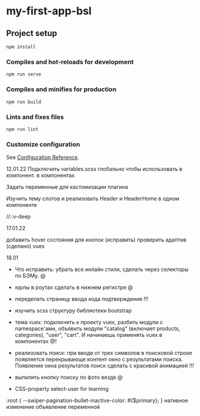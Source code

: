 # my-first-app-bsl

## Project setup
```
npm install
```

### Compiles and hot-reloads for development
```
npm run serve
```

### Compiles and minifies for production
```
npm run build
```

### Lints and fixes files
```
npm run lint
```

### Customize configuration
See [Configuration Reference](https://cli.vuejs.org/config/).


12.01.22
Подключить variables.scss глобально чтобы использовать в компонент.
в компонентах

Задать переменные для кастомизации плагина

Изучить тему слотов и реализовать Header и HeaderHome в одном компоненте

//::v-deep

17.01.22

добавить hover состояния для кнопок (исправить)
проверить адаптив (сделано)
vuex


18.01

- Что исправить: убрать все инлайн стили, сделать через селекторы по БЭМу. @
- юрлы в роутах сделать в нижнем регистре @
- переделать страницу ввода кода подтверждения !!!
- изучить scss структуру библиотеки bootstrap 
- тема vuex: подключить к проекту vuex, разбить модули с namespace'ами, объявить модули "catalog" (включает products, categories), "user", "cart". И начинаешь применять vuex в компонентах @!
- реализовать поиск: при вводе от трех символов в поисковой строке появляется перекрывающе контент окно с результатами поиска. Появление окна результатов поиск сделать с красивой анимацией !!!
- выпилить кнопку поиску по фото везде @

- CSS-property select-user for learning


:root {
   --swiper-pagination-bullet-inactive-color: #{$primary};
 } нативное изменение объявление переменной 